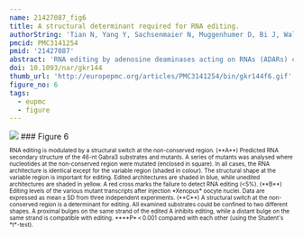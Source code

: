 ```yaml
---
name: 21427087_fig6
title: A structural determinant required for RNA editing.
authorString: 'Tian N, Yang Y, Sachsenmaier N, Muggenhumer D, Bi J, Waldsich C, Jantsch MF, Jin Y.'
pmcid: PMC3141254
pmid: '21427087'
abstract: 'RNA editing by adenosine deaminases acting on RNAs (ADARs) can be both specific and non-specific, depending on the substrate. Specific editing of particular adenosines may depend on the overall sequence and structural context. However, the detailed mechanisms underlying these preferences are not fully understood. Here, we show that duplex structures mimicking an editing site in the Gabra3 pre-mRNA unexpectedly fail to support RNA editing at the Gabra3 I/M site, although phylogenetic analysis suggest an evolutionarily conserved duplex structure essential for efficient RNA editing. These unusual results led us to revisit the structural requirement for this editing by mutagenesis analysis. In vivo nuclear injection experiments of mutated editing substrates demonstrate that a non-conserved structure is a determinant for editing. This structure contains bulges either on the same or the strand opposing the edited adenosine. The position of these bulges and the distance to the edited base regulate editing. Moreover, elevated folding temperature can lead to a switch in RNA editing suggesting an RNA structural change. Our results indicate the importance of RNA tertiary structure in determining RNA editing.'
doi: 10.1093/nar/gkr144
thumb_url: 'http://europepmc.org/articles/PMC3141254/bin/gkr144f6.gif'
figure_no: 6
tags:
  - eupmc
  - figure
---
```

<img src='http://europepmc.org/articles/PMC3141254/bin/gkr144f6.jpg' style='max-height: 300px'>
### Figure 6
<p style='font-size: 10px;'>RNA editing is modulated by a structural switch at the non-conserved region. (**A**) Predicted RNA secondary structure of the 46-nt Gabra3 substrates and mutants. A series of mutants was analysed where nucleotides at the non-conserved region were mutated (enclosed in square). In all cases, the RNA architecture is identical except for the variable region (shaded in colour). The structural shape at the variable region is important for editing. Edited architectures are shaded in blue, while unedited architectures are shaded in yellow. A red cross marks the failure to detect RNA editing (&lt;5%). (**B**) Editing levels of the various mutant transcripts after injection *Xenopus* oocyte nuclei. Data are expressed as mean ± SD from three independent experiments. (**C**) A structural switch at the non-conserved region is a determinant for editing. All examined substrates could be confined to two different shapes. A proximal bulges on the same strand of the edited A inhibits editing, while a distant bulge on the same strand is compatible with editing. ****P* &lt; 0.001 compared with each other (using the Student's *t*-test).</p>